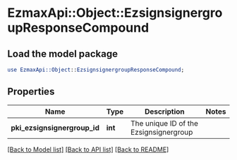 # EzmaxApi::Object::EzsignsignergroupResponseCompound

## Load the model package
```perl
use EzmaxApi::Object::EzsignsignergroupResponseCompound;
```

## Properties
Name | Type | Description | Notes
------------ | ------------- | ------------- | -------------
**pki_ezsignsignergroup_id** | **int** | The unique ID of the Ezsignsignergroup | 

[[Back to Model list]](../README.md#documentation-for-models) [[Back to API list]](../README.md#documentation-for-api-endpoints) [[Back to README]](../README.md)


